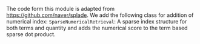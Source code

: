 The code form this module is adapted from https://github.com/naver/splade. 
We add the following class for addition of numerical index: 
`SparseNumericalRetrieval`: A sparse index structure for both terms and quantity and adds the numerical score to the term based sparse dot product.